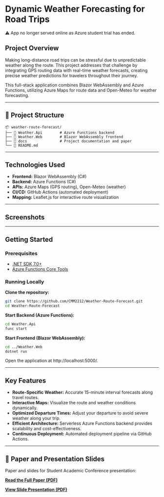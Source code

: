 
# Dynamic Weather Forecasting for Road Trips

⚠️ App no longer served online as Azure student trial has ended.

## Project Overview

Making long-distance road trips can be stressful due to unpredictable weather along the route. This project addresses that challenge by integrating GPS routing data with real-time weather forecasts, creating precise weather predictions for travelers throughout their journey.

This full-stack application combines Blazor WebAssembly and Azure Functions, utilizing Azure Maps for route data and Open-Meteo for weather forecasting.

----------

## 📂 Project Structure

```
📦 weather-route-forecast/
├── 📁 Weather.Api        # Azure Functions backend
├── 📁 Weather.Web        # Blazor WebAssembly frontend
├── 📁 docs               # Project documentation and paper
└── 📄 README.md

```

----------

## Technologies Used

-   **Frontend:** Blazor WebAssembly (C#)
-   **Backend:** Azure Functions (C#)
-   **APIs:** Azure Maps (GPS routing), Open-Meteo (weather)
-   **CI/CD:** GitHub Actions (automated deployment)
-   **Mapping:** Leaflet.js for interactive route visualization

----------
## Screenshots

----------

##  Getting Started

###  Prerequisites

-   [.NET SDK 7.0+](https://dotnet.microsoft.com/download)
-   [Azure Functions Core Tools](https://learn.microsoft.com/en-us/azure/azure-functions/functions-run-local)

### Running Locally

**Clone the repository:**

```bash
git clone https://github.com/CMM2212/Weather-Route-Forecast.git
cd Weather-Route-Forecast

```

**Start Backend (Azure Functions):**

```bash
cd Weather.Api
func start

```

**Start Frontend (Blazor WebAssembly):**

```bash
cd ../Weather.Web
dotnet run

```

Open the application at http://localhost:5000/.

----------

## Key Features

-   **Route-Specific Weather:** Accurate 15-minute interval forecasts along travel routes.
-   **Interactive Maps:** Visualize the route and weather conditions dynamically.
-   **Optimized Departure Times:** Adjust your departure to avoid severe weather along your trip.
-   **Efficient Architecture:** Serverless Azure Functions backend provides scalability and cost-effectiveness.
-   **Continuous Deployment:** Automated deployment pipeline via GitHub Actions.

----------

## 📄 Paper and Presentation Slides
Paper and slides for Student Academic Conference presentation:

[ **Read the Full Paper (PDF)**](docs/Weather_Route_Forecasting.pdf)

[ **View Slide Presentation (PDF)**](docs/Weather_Route_Forecasting.pdf)

